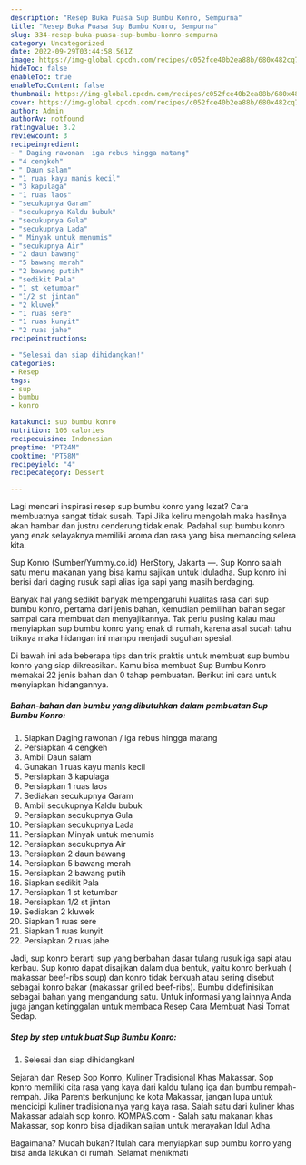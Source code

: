 ```yaml
---
description: "Resep Buka Puasa Sup Bumbu Konro, Sempurna"
title: "Resep Buka Puasa Sup Bumbu Konro, Sempurna"
slug: 334-resep-buka-puasa-sup-bumbu-konro-sempurna
category: Uncategorized
date: 2022-09-29T03:44:58.561Z
image: https://img-global.cpcdn.com/recipes/c052fce40b2ea88b/680x482cq70/sup-bumbu-konro-foto-resep-utama.jpg
hideToc: false
enableToc: true
enableTocContent: false
thumbnail: https://img-global.cpcdn.com/recipes/c052fce40b2ea88b/680x482cq70/sup-bumbu-konro-foto-resep-utama.jpg
cover: https://img-global.cpcdn.com/recipes/c052fce40b2ea88b/680x482cq70/sup-bumbu-konro-foto-resep-utama.jpg
author: Admin
authorAv: notfound
ratingvalue: 3.2
reviewcount: 3
recipeingredient:
- " Daging rawonan  iga rebus hingga matang"
- "4 cengkeh"
- " Daun salam"
- "1 ruas kayu manis kecil"
- "3 kapulaga"
- "1 ruas laos"
- "secukupnya Garam"
- "secukupnya Kaldu bubuk"
- "secukupnya Gula"
- "secukupnya Lada"
- " Minyak untuk menumis"
- "secukupnya Air"
- "2 daun bawang"
- "5 bawang merah"
- "2 bawang putih"
- "sedikit Pala"
- "1 st ketumbar"
- "1/2 st jintan"
- "2 kluwek"
- "1 ruas sere"
- "1 ruas kunyit"
- "2 ruas jahe"
recipeinstructions:

- "Selesai dan siap dihidangkan!"
categories:
- Resep
tags:
- sup
- bumbu
- konro

katakunci: sup bumbu konro 
nutrition: 106 calories
recipecuisine: Indonesian
preptime: "PT24M"
cooktime: "PT58M"
recipeyield: "4"
recipecategory: Dessert

---
```



Lagi mencari inspirasi resep sup bumbu konro yang lezat? Cara membuatnya sangat tidak susah. Tapi Jika keliru mengolah maka hasilnya akan hambar dan justru cenderung tidak enak. Padahal sup bumbu konro yang enak selayaknya memiliki aroma dan rasa yang bisa memancing selera kita.


Sup Konro (Sumber/Yummy.co.id) HerStory, Jakarta —. Sup Konro salah satu menu makanan yang bisa kamu sajikan untuk Iduladha. Sup konro ini berisi dari daging rusuk sapi alias iga sapi yang masih berdaging.

Banyak hal yang sedikit banyak mempengaruhi kualitas rasa dari sup bumbu konro, pertama dari jenis bahan, kemudian pemilihan bahan segar sampai cara membuat dan menyajikannya. Tak perlu pusing kalau mau menyiapkan sup bumbu konro yang enak di rumah, karena asal sudah tahu triknya maka hidangan ini mampu menjadi suguhan spesial.


Di bawah ini ada beberapa tips dan trik praktis untuk membuat sup bumbu konro yang siap dikreasikan. Kamu bisa membuat Sup Bumbu Konro memakai 22 jenis bahan dan 0 tahap pembuatan. Berikut ini cara untuk menyiapkan hidangannya.

<!--inarticleads1-->

##### Bahan-bahan dan bumbu yang dibutuhkan dalam pembuatan Sup Bumbu Konro:

1. Siapkan  Daging rawonan / iga rebus hingga matang
1. Persiapkan 4 cengkeh
1. Ambil  Daun salam
1. Gunakan 1 ruas kayu manis kecil
1. Persiapkan 3 kapulaga
1. Persiapkan 1 ruas laos
1. Sediakan secukupnya Garam
1. Ambil secukupnya Kaldu bubuk
1. Persiapkan secukupnya Gula
1. Persiapkan secukupnya Lada
1. Persiapkan  Minyak untuk menumis
1. Persiapkan secukupnya Air
1. Persiapkan 2 daun bawang
1. Persiapkan 5 bawang merah
1. Persiapkan 2 bawang putih
1. Siapkan sedikit Pala
1. Persiapkan 1 st ketumbar
1. Persiapkan 1/2 st jintan
1. Sediakan 2 kluwek
1. Siapkan 1 ruas sere
1. Siapkan 1 ruas kunyit
1. Persiapkan 2 ruas jahe


Jadi, sup konro berarti sup yang berbahan dasar tulang rusuk iga sapi atau kerbau. Sup konro dapat disajikan dalam dua bentuk, yaitu konro berkuah ( makassar beef-ribs soup) dan konro tidak berkuah atau sering disebut sebagai konro bakar (makassar grilled beef-ribs). Bumbu didefinisikan sebagai bahan yang mengandung satu. Untuk informasi yang lainnya Anda juga jangan ketinggalan untuk membaca Resep Cara Membuat Nasi Tomat Sedap. 

<!--inarticleads2-->

##### Step by step untuk buat Sup Bumbu Konro:


1. Selesai dan siap dihidangkan!

Sejarah dan Resep Sop Konro, Kuliner Tradisional Khas Makassar. Sop konro memiliki cita rasa yang kaya dari kaldu tulang iga dan bumbu rempah-rempah. Jika Parents berkunjung ke kota Makassar, jangan lupa untuk mencicipi kuliner tradisionalnya yang kaya rasa. Salah satu dari kuliner khas Makassar adalah sop konro. KOMPAS.com - Salah satu makanan khas Makassar, sop konro bisa dijadikan sajian untuk merayakan Idul Adha. 

Bagaimana? Mudah bukan? Itulah cara menyiapkan sup bumbu konro yang bisa anda lakukan di rumah. Selamat menikmati
